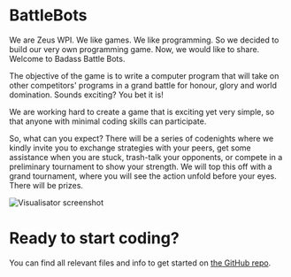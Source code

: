 # BattleBots

We are Zeus WPI. We like games. We like programming. So we decided to build our
very own programming game. Now, we would like to share. Welcome to Badass Battle
Bots.

The objective of the game is to write a computer program that will take on other
competitors' programs in a grand battle for honour, glory and world domination.
Sounds exciting? You bet it is!

We are working hard to create a game that is exciting yet very simple, so that
anyone with minimal coding skills can participate.

So, what can you expect? There will be a series of codenights where we kindly
invite you to exchange strategies with your peers, get some assistance when
you are stuck, trash-talk your opponents, or compete in a preliminary tournament
to show your strength. We will top this off with a grand tournament, where you
will see the action unfold before your eyes. There will be prizes.

![Visualisator screenshot](static/visualiser_scrot.png)


# Ready to start coding?

You can find all relevant files and info to get started on [the GitHub
repo](https://github.com/ZeusWPI/aichallenge/blob/master/rules.md).
